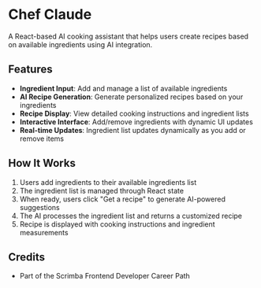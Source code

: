 # Chef Claude

A React-based AI cooking assistant that helps users create recipes based on available ingredients using AI integration.

## Features

- **Ingredient Input**: Add and manage a list of available ingredients
- **AI Recipe Generation**: Generate personalized recipes based on your ingredients
- **Recipe Display**: View detailed cooking instructions and ingredient lists
- **Interactive Interface**: Add/remove ingredients with dynamic UI updates
- **Real-time Updates**: Ingredient list updates dynamically as you add or remove items

## How It Works

1. Users add ingredients to their available ingredients list
2. The ingredient list is managed through React state
3. When ready, users click "Get a recipe" to generate AI-powered suggestions
4. The AI processes the ingredient list and returns a customized recipe
5. Recipe is displayed with cooking instructions and ingredient measurements

## Credits

- Part of the Scrimba Frontend Developer Career Path